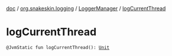 [doc](../../index.md) / [org.snakeskin.logging](../index.md) / [LoggerManager](index.md) / [logCurrentThread](./log-current-thread.md)

# logCurrentThread

`@JvmStatic fun logCurrentThread(): `[`Unit`](https://kotlinlang.org/api/latest/jvm/stdlib/kotlin/-unit/index.html)